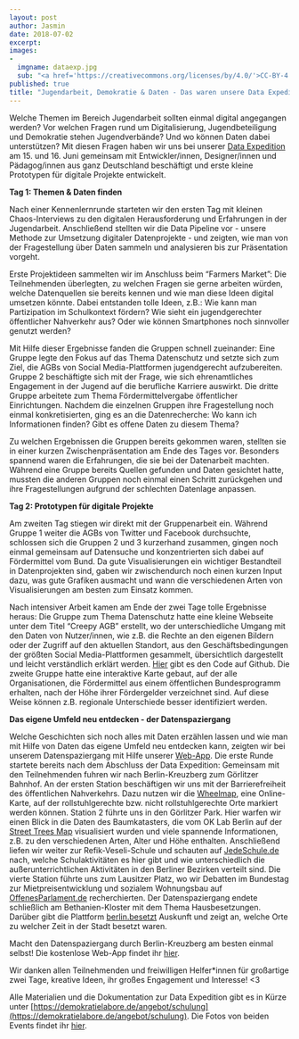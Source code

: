 ```yaml
---
layout: post
author: Jasmin
date: 2018-07-02
excerpt:
images:
- 
  imgname: dataexp.jpg
  sub: "<a href='https://creativecommons.org/licenses/by/4.0/'>CC-BY-4.0</a>, OKF DE, Fotos: Thomas Nitz, tnt-fotoart.de"
published: true
title: "Jugendarbeit, Demokratie & Daten - Das waren unsere Data Expedition & der Datenspaziergang"
---
```


Welche Themen im Bereich Jugendarbeit sollten einmal digital angegangen werden? Vor welchen Fragen rund um Digitalisierung, Jugendbeteiligung und Demokratie stehen Jugendverbände? Und wo können Daten dabei unterstützen? Mit diesen Fragen haben wir uns bei unserer [Data Expedition](https://dataexpedition.demokratielabore.de) am 15. und 16. Juni gemeinsam mit Entwickler/innen, Designer/innen und Pädagog/innen aus ganz Deutschland beschäftigt und erste kleine Prototypen für digitale Projekte entwickelt.

**Tag 1: Themen & Daten finden**

Nach einer Kennenlernrunde starteten wir den ersten Tag mit kleinen Chaos-Interviews zu den digitalen Herausforderung und Erfahrungen in der Jugendarbeit. Anschließend stellten wir die Data Pipeline vor - unsere Methode zur Umsetzung digitaler Datenprojekte - und zeigten, wie man von der Fragestellung über Daten sammeln und analysieren bis zur Präsentation vorgeht. 

Erste Projektideen sammelten wir im Anschluss beim “Farmers Market”: Die Teilnehmenden überlegten, zu welchen Fragen sie gerne arbeiten würden, welche Datenquellen sie bereits kennen und wie man diese Ideen digital umsetzen könnte. Dabei entstanden tolle Ideen, z.B.: Wie kann man Partizipation im Schulkontext fördern? Wie sieht ein jugendgerechter öffentlicher Nahverkehr aus? Oder wie können Smartphones noch sinnvoller genutzt werden? 

Mit Hilfe dieser Ergebnisse fanden die Gruppen schnell zueinander: Eine Gruppe legte den Fokus auf das Thema Datenschutz und setzte sich zum Ziel, die AGBs von Social Media-Plattformen jugendgerecht aufzubereiten. Gruppe 2 beschäftigte sich mit der Frage, wie sich ehrenamtliches Engagement in der Jugend auf die berufliche Karriere auswirkt. Die dritte Gruppe arbeitete zum Thema Fördermittelvergabe öffentlicher Einrichtungen. Nachdem die einzelnen Gruppen ihre Fragestellung noch einmal konkretisierten, ging es an die Datenrecherche: Wo kann ich Informationen finden? Gibt es offene Daten zu diesem Thema?

Zu welchen Ergebnissen die Gruppen bereits gekommen waren, stellten sie in einer kurzen Zwischenpräsentation am Ende des Tages vor. Besonders spannend waren die Erfahrungen, die sie bei der Datenarbeit machten. Während eine Gruppe bereits Quellen gefunden und Daten gesichtet hatte, mussten die anderen Gruppen noch einmal einen Schritt zurückgehen und ihre Fragestellungen aufgrund der schlechten Datenlage anpassen.

**Tag 2: Prototypen für digitale Projekte**

Am zweiten Tag stiegen wir direkt mit der Gruppenarbeit ein. Während Gruppe 1 weiter die AGBs von Twitter und Facebook durchsuchte, schlossen sich die Gruppen 2 und 3 kurzerhand zusammen, gingen noch einmal gemeinsam auf Datensuche und konzentrierten sich dabei auf Fördermittel vom Bund. Da gute Visualisierungen ein wichtiger Bestandteil in Datenprojekten sind, gaben wir zwischendurch noch einen kurzen Input dazu, was gute Grafiken ausmacht und wann die verschiedenen Arten von Visualisierungen am besten zum Einsatz kommen. 

Nach intensiver Arbeit kamen am Ende der zwei Tage tolle Ergebnisse heraus: Die Gruppe zum Thema Datenschutz hatte eine kleine Webseite unter dem Titel “Creepy AGB” erstellt, wo der unterschiedliche Umgang mit den Daten von Nutzer/innen, wie z.B. die Rechte an den eigenen Bildern oder der Zugriff auf den aktuellen Standort, aus den Geschäftsbedingungen der größten Social Media-Plattformen gesammelt, übersichtlich dargestellt und leicht verständlich erklärt werden. [Hier](https://github.com/Datenschule/creepy-agb) gibt es den Code auf Github. Die zweite Gruppe hatte eine interaktive Karte gebaut, auf der alle Organisationen, die Fördermittel aus einem öffentlichen Bundesprogramm erhalten, nach der Höhe ihrer Fördergelder verzeichnet sind. Auf diese Weise können z.B. regionale Unterschiede besser identifiziert werden. 

**Das eigene Umfeld neu entdecken - der Datenspaziergang**

Welche Geschichten sich noch alles mit Daten erzählen lassen und wie man mit Hilfe von Daten das eigene Umfeld neu entdecken kann, zeigten wir bei unserem Datenspaziergang mit Hilfe unserer [Web-App](https://spaziergang.demokratielabore.de). Die erste Runde startete bereits nach dem Abschluss der Data Expedition: Gemeinsam mit den Teilnehmenden fuhren wir nach Berlin-Kreuzberg zum Görlitzer Bahnhof. An der ersten Station beschäftigen wir uns mit der Barrierefreiheit des öffentlichen Nahverkehrs. Dazu nutzen wir die [Wheelmap](https://wheelmap.org), eine Online-Karte, auf der rollstuhlgerechte bzw. nicht rollstuhlgerechte Orte markiert werden können. Station 2 führte uns in den Görlitzer Park. Hier warfen wir einen Blick in die Daten des Baumkatasters, die vom OK Lab Berlin auf der [Street Trees Map](https://trees.codefor.de/) visualisiert wurden und viele spannende Informationen, z.B. zu den verschiedenen Arten, Alter und Höhe enthalten. Anschließend liefen wir weiter zur Refik-Veseli-Schule und schauten auf [JedeSchule.de](https://jedeschule.de) nach, welche Schulaktivitäten es hier gibt und wie unterschiedlich die außerunterrichtlichen Aktivitäten in den Berliner Bezirken verteilt sind. Die vierte Station führte uns zum Lausitzer Platz, wo wir Debatten im Bundestag zur Mietpreisentwicklung und sozialem Wohnungsbau auf [OffenesParlament.de](https://offenesparlament.de) recherchierten. Der Datenspaziergang endete schließlich am Bethanien-Kloster mit dem Thema Hausbesetzungen. Darüber gibt die Plattform [berlin.besetzt](http://www.berlin-besetzt.de) Auskunft und zeigt an, welche Orte zu welcher Zeit in der Stadt besetzt waren.

Macht den Datenspaziergang durch Berlin-Kreuzberg am besten einmal selbst! Die kostenlose Web-App findet ihr [hier](https://spaziergang.demokratielabore.de).

Wir danken allen Teilnehmenden und freiwilligen Helfer*innen für großartige zwei Tage, kreative Ideen, ihr großes Engagement und Interesse! <3 

Alle Materialien und die Dokumentation zur Data Expedition gibt es in Kürze unter [https://demokratielabore.de/angebot/schulung](https://demokratielabore.de/angebot/schulung). 
Die Fotos von beiden Events findet ihr [hier](https://www.flickr.com/photos/okfde/sets/72157696546500561/with/28069698117/).  
